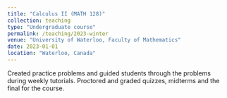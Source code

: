 ```yaml
---
title: "Calculus II (MATH 128)"
collection: teaching
type: "Undergraduate course"
permalink: /teaching/2023-winter
venue: "University of Waterloo, Faculty of Mathematics"
date: 2023-01-01
location: "Waterloo, Canada"
---
```


Created practice problems and guided students through the problems during weekly tutorials. Proctored and graded quizzes, midterms and the final for the course. 